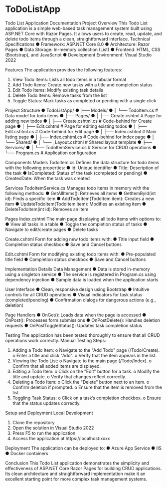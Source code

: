 # ToDoListApp
Todo List Application Documentation 
Project Overview 
This Todo List application is a simple web-based task management system built using ASP.NET Core with Razor Pages. It allows users to create, read, update, and delete todo items through a clean, straightforward interface. 
Technical Specifications 
    ● Framework: ASP.NET Core 8.0 
    ● Architecture: Razor Pages 
    ●	Data Storage: In-memory collection (List<TodoItem>) 
    ●	Frontend: HTML, CSS (Bootstrap), and JavaScript 
    ●	Development Environment: Visual Studio 2022 
    
Features 
The application provides the following features: 
1.	View Todo Items: Lists all todo items in a tabular format 
2.	Add Todo Items: Create new tasks with a title and completion status 
3.	Edit Todo Items: Modify existing task details 
4.	Delete Todo Items: Remove tasks from the list 
5.	Toggle Status: Mark tasks as completed or pending with a single click
   
Project Structure 
●	TodoListApp/ 
●	├── Models/ 
●	│   └── TodoItem.cs            # Data model for todo items 
●	├── Pages/ 
●	│   ├── Create.cshtml          # Page for adding new todos 
●	│   ├── Create.cshtml.cs       # Code-behind for Create page 
●	│   ├── Edit.cshtml            # Page for editing existing todos 
●	│   ├── Edit.cshtml.cs         # Code-behind for Edit page 
●	│   ├── Index.cshtml           # Main listing page 
●	│   ├── Index.cshtml.cs        # Code-behind for Index page 
●	│   └── Shared/ 
●	│       └── _Layout.cshtml     # Shared layout template 
●	├── Services/ 
●	│   └── TodoItemService.cs     # Service for CRUD operations ● └── Program.cs                 # Application configuration 
 
Components 
Models 
TodoItem.cs 
Defines the data structure for todo items with the following properties: 
●	Id: Unique identifier 
●	Title: Description of the task 
●	IsCompleted: Status of the task (completed or pending) 
●	CreatedDate: When the task was created 

Services 
TodoItemService.cs 
Manages todo items in memory with the following methods: 
●	GetAllItems(): Retrieves all items 
●	GetItemById(int id): Finds a specific item 
●	AddTodoItem(TodoItem item): Creates a new item 
●	UpdateTodoItem(TodoItem item): Modifies an existing item 
●	DeleteTodoItem(int id): Removes an item 

Pages 
Index.cshtml 
The main page displaying all todo items with options to: 
●	View all tasks in a table 
●	Toggle the completion status of tasks 
●	Navigate to edit/create pages 
●	Delete tasks 

Create.cshtml 
Form for adding new todo items with: 
●	Title input field 
●	Completion status checkbox 
●	Save and Cancel buttons 

Edit.cshtml 
Form for modifying existing todo items with: 
●	Pre-populated title field 
●	Completion status checkbox 
●	Save and Cancel buttons 

Implementation Details 
Data Management 
●	Data is stored in-memory using a singleton service 
●	The service is registered in Program.cs using dependency injection 
●	Sample data is loaded when the application starts 

User Interface 
●	Clean, responsive design using Bootstrap 
●	Intuitive controls for all CRUD operations 
●	Visual indicators for task status (completed/pending) 
●	Confirmation dialogs for dangerous actions (e.g., deletion) 

Page Handlers 
●	OnGet(): Loads data when the page is accessed 
●	OnPost(): Processes form submissions 
●	OnPostDelete(): Handles deletion requests 
●	OnPostToggleStatus(): Updates task completion status 


Testing
The application has been tested thoroughly to ensure that all CRUD operations work correctly.
Manual Testing Steps:
1.	Adding a Todo Item:
o	Navigate to the "Add Todo" page (/Todo/Create).
o	Enter a title and click "Add".
o	Verify that the item appears in the list.
2.	Viewing the Todo List:
o	Navigate to the main page (/Todo/Index).
o	Confirm that all added items are displayed.
3.	Editing a Todo Item:
o	Click on the "Edit" button for a task.
o	Modify the title and update.
o	Verify that changes reflect correctly.
4.	Deleting a Todo Item:
o	Click the "Delete" button next to an item.
o	Confirm deletion if prompted.
o	Ensure that the item is removed from the list.
5.	Toggling Task Status:
o	Click on a task’s completion checkbox.
o	Ensure that the status updates correctly.


Setup and Deployment 
Local Development 
1.	Clone the repository 
2.	Open the solution in Visual Studio 2022 
3.	Press F5 to run the application 
4.	Access the application at https://localhost:xxxx
   
Deployment
The application can be deployed to: 
●	Azure App Service 
●	IIS 
●	Docker containers 

Conclusion 
This Todo List application demonstrates the simplicity and effectiveness of ASP.NET Core Razor Pages for building CRUD applications. Its clean architecture and straightforward implementation make it an excellent starting point for more complex task management systems. 
 
 
